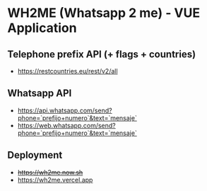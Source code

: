 # WH2ME (Whatsapp 2 me) - VUE Application

## Telephone prefix API (+ flags + countries)

* https://restcountries.eu/rest/v2/all

## Whatsapp API

* https://api.whatsapp.com/send?phone=`prefijo+numero`&text=`mensaje`
* https://web.whatsapp.com/send?phone=`prefijo+numero`&text=`mensaje`

## Deployment

* ~~https://wh2me.now.sh~~
* https://wh2me.vercel.app
